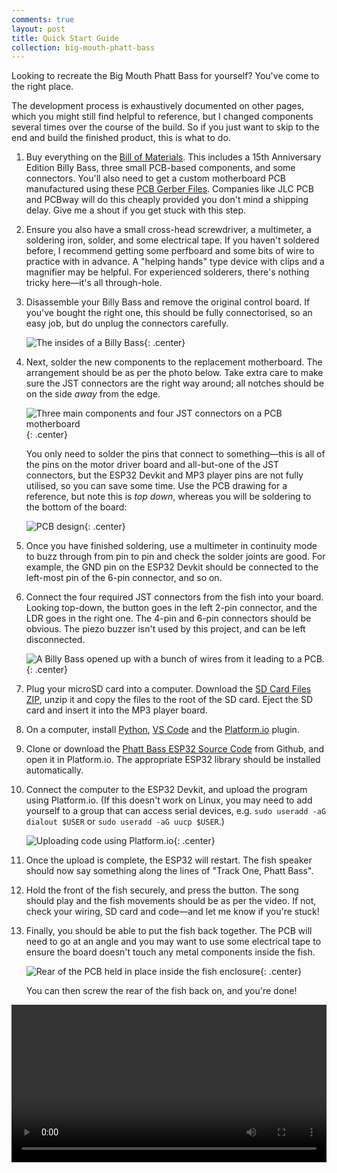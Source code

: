 ```yaml
---
comments: true
layout: post
title: Quick Start Guide
collection: big-mouth-phatt-bass
---
```


Looking to recreate the Big Mouth Phatt Bass for yourself? You've come to the right place.

The development process is exhaustively documented on other pages, which you might still find helpful to reference, but I changed components several times over the course of the build. So if you just want to skip to the end and build the finished product, this is what to do.

1. Buy everything on the [Bill of Materials](/files/projects/big-mouth-phatt-bass/bom). This includes a 15th Anniversary Edition Billy Bass, three small PCB-based components, and some connectors. You'll also need to get a custom motherboard PCB manufactured using these [PCB Gerber Files](/projects/big-mouth-phatt-bass/phattbass-gerbers.zip). Companies like JLC PCB and PCBway will do this cheaply provided you don't mind a shipping delay. Give me a shout if you get stuck with this step.
2. Ensure you also have a small cross-head screwdriver, a multimeter, a soldering iron, solder, and some electrical tape. If you haven't soldered before, I recommend getting some perfboard and some bits of wire to practice with in advance. A "helping hands" type device with clips and a magnifier may be helpful. For experienced solderers, there's nothing tricky here&mdash;it's all through-hole.
3. Disassemble your Billy Bass and remove the original control board. If you've bought the right one, this should be fully connectorised, so an easy job, but do unplug the connectors carefully.

    ![The insides of a Billy Bass](/img/projects/big-mouth-phatt-bass/1.jpg){: .center}
    <br/>

4. Next, solder the new components to the replacement motherboard. The arrangement should be as per the photo below. Take extra care to make sure the JST connectors are the right way around; all notches should be on the side *away* from the edge.

    ![Three main components and four JST connectors on a PCB motherboard](/img/projects/big-mouth-phatt-bass/24.jpg){: .center}

    You only need to solder the pins that connect to something&mdash;this is all of the pins on the motor driver board and all-but-one of the JST connectors, but the ESP32 Devkit and MP3 player pins are not fully utilised, so you can save some time. Use the PCB drawing for a reference, but note this is *top down*, whereas you will be soldering to the bottom of the board:

    ![PCB design](/img/projects/big-mouth-phatt-bass/pcbdesign.png){: .center}
    <br/>

5. Once you have finished soldering, use a multimeter in continuity mode to buzz through from pin to pin and check the solder joints are good. For example, the GND pin on the ESP32 Devkit should be connected to the left-most pin of the 6-pin connector, and so on.
6. Connect the four required JST connectors from the fish into your board. Looking top-down, the button goes in the left 2-pin connector, and the LDR goes in the right one. The 4-pin and 6-pin connectors should be obvious. The piezo buzzer isn't used by this project, and can be left disconnected.

    ![A Billy Bass opened up with a bunch of wires from it leading to a PCB.](/img/projects/big-mouth-phatt-bass/main.jpg){: .center}
    <br/>

7. Plug your microSD card into a computer. Download the [SD Card Files ZIP](/files/projects/big-mouth-phatt-bass/sdcard.zip), unzip it and copy the files to the root of the SD card. Eject the SD card and insert it into the MP3 player board.
8. On a computer, install [Python](https://www.python.org/), [VS Code](https://code.visualstudio.com/) and the [Platform.io](https://platformio.org/) plugin.
9. Clone or download the [Phatt Bass ESP32 Source Code](https://github.com/ianrenton/big-mouth-phatt-bass) from Github, and open it in Platform.io. The appropriate ESP32 library should be installed automatically.
10. Connect the computer to the ESP32 Devkit, and upload the program using Platform.io. (If this doesn't work on Linux, you may need to add yourself to a group that can access serial devices, e.g. `sudo useradd -aG dialout $USER` or `sudo useradd -aG uucp $USER`.)

    ![Uploading code using Platform.io](/img/projects/big-mouth-phatt-bass/platformio.png){: .center}

11. Once the upload is complete, the ESP32 will restart. The fish speaker should now say something along the lines of "Track One, Phatt Bass".
12. Hold the front of the fish securely, and press the button. The song should play and the fish movements should be as per the video. If not, check your wiring, SD card and code&mdash;and let me know if you're stuck!
13. Finally, you should be able to put the fish back together. The PCB will need to go at an angle and you may want to use some electrical tape to ensure the board doesn't touch any metal components inside the fish.

    ![Rear of the PCB held in place inside the fish enclosure](/img/projects/big-mouth-phatt-bass/26.jpg){: .center}

    You can then screw the rear of the fish back on, and you're done!

<center><video style="width: 720px; max-width:100%" controls><source src="https://video.ianrenton.com/phattbass/phattbass-back-together.webm" type="video/webm"></video></center>
